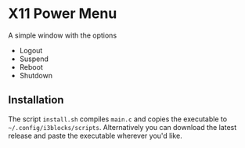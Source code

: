 # X11 Power Menu

A simple window with the options 
- Logout
- Suspend
- Reboot
- Shutdown


## Installation

The script `install.sh` compiles `main.c` and copies the executable 
to `~/.config/i3blocks/scripts`. Alternatively you can download the
latest release and paste the executable wherever you'd like.


